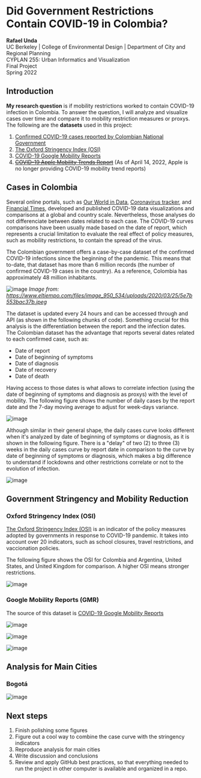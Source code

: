 # Did Government Restrictions Contain COVID-19 in Colombia?
**Rafael Unda** \
UC Berkeley | College of Environmental Design | Department of City and Regional Planning \
CYPLAN 255: Urban Informatics and Visualization \
Final Project \
Spring 2022


## Introduction

**My research question** is if mobility restrictions worked to contain COVID-19 infection in Colombia. To answer the question, I will analyze and visualize cases over time and compare it to mobility restriction measures or proxys. The following are the **datasets** used in this project: 
1. [Confirmed COVID-19 cases reported by Colombian National Government](https://www.ins.gov.co/Noticias/Paginas/coronavirus-casos.aspx)
2. [The Oxford Stringency Index (OSI)](https://ourworldindata.org/explorers/coronavirus-data-explorer)
3. [COVID-19 Google Mobility Reports](https://www.google.com/covid19/mobility/)
4. ~~[COVID-19 Apple Mobility Trends Report](https://covid19.apple.com/mobility)~~ (As of April 14, 2022, Apple is no longer providing COVID-19 mobility trend reports)

## Cases in Colombia

Several online portals, such as [Our World in Data](https://ourworldindata.org/coronavirus), [Coronavirus tracker](https://gorkang.shinyapps.io/2020-corona/), and [Financial Times](https://www.ft.com/content/a2901ce8-5eb7-4633-b89c-cbdf5b386938), developed and published COVID-19 data visualizations and comparisons at a global and country scale. Nevertheless, those analyses do not differenciate between dates related to each case. The COVID-19 curves comparisons have been usually made based on the date of report, which represents a crucial limitation to evaluate the real effect of policy measures, such as mobility restrictions, to contain the spread of the virus.

The Colombian government offers a case-by-case dataset of the confirmed COVID-19 infections since the beginning of the pandemic. This means that to-date, that dataset has more than 6 million records (the number of confirmed COVID-19 cases in the country). As a reference, Colombia has approximately 48 million inhabitants.

![image](https://user-images.githubusercontent.com/90360629/164156943-fa086531-b907-4ca6-8b86-58fa92be92fe.png)
*Image from: https://www.eltiempo.com/files/image_950_534/uploads/2020/03/25/5e7b553bac37b.jpeg*

The dataset is updated every 24 hours and can be accessed through and API (as shown in the following chunks of code). Something crucial for this analysis is the differentiation between the report and the infection dates. The Colombian dataset has the advantage that reports several dates related to each confirmed case, such as: 
- Date of report
- Date of beginning of symptoms
- Date of diagnosis
- Date of recovery
- Date of death

Having access to those dates is what allows to correlate infection (using the date of beginning of symptoms and diagnosis as proxys) with the level of mobility. The following figure shows the number of daily cases by the report date and the 7-day moving average to adjust for week-days variance.

![image](https://user-images.githubusercontent.com/90360629/166570370-5ef68e03-c6f5-405e-b37e-cfbfe165cdb5.png)

Although similar in their general shape, the daily cases curve looks different when it's analyzed by date of beginning of symptoms or diagnosis, as it is shown in the following figure. There is a "delay" of two (2) to three (3) weeks in the daily cases curve by report date in comparison to the curve by date of beginning of symptoms or diagnosis, which makes a big difference to understand if lockdowns and other restrictions correlate or not to the evolution of infection.

![image](https://user-images.githubusercontent.com/90360629/166570689-5f6358b1-0a0b-4b84-8137-181cd9e9e48a.png)

## Government Stringency and Mobility Reduction

### Oxford Stringency Index (OSI)
[The Oxford Stringency Index (OSI)](https://www.bsg.ox.ac.uk/research/research-projects/covid-19-government-response-tracker) is an indicator of the policy measures adopted by governments in response to COVID-19 pandemic. It takes into account over 20 indicators, such as school closures, travel restrictions, and vaccionation policies.

The following figure shows the OSI for Colombia and Argentina, United States, and United Kingdom for comparison. A higher OSI means stronger restrictions.

![image](https://user-images.githubusercontent.com/90360629/166574546-333217e9-a368-4981-862c-8af99e788d59.png)

### Google Mobility Reports (GMR)
The source of this dataset is [COVID-19 Google Mobility Reports](https://www.google.com/covid19/mobility/)

![image](https://user-images.githubusercontent.com/90360629/164159192-f2043bd7-7b4b-4faf-ad76-b0d0914bbb6e.png)

![image](https://user-images.githubusercontent.com/90360629/164159216-d7ae7c46-18e8-4cf2-bade-c00316794dca.png)

![image](https://user-images.githubusercontent.com/90360629/164159243-3c3d061e-128b-49d9-aab0-a47bddafd096.png)

## Analysis for Main Cities

### Bogotá

![image](https://user-images.githubusercontent.com/90360629/166571962-f75d601f-7bac-439c-81b7-8141747f11d2.png)


## Next steps
1. Finish polishing some figures
3. Figure out a cool way to combine the case curve with the stringency indicators
4. Reproduce analysis for main cities
5. Write discussion and conclusions
6. Review and apply GitHub best practices, so that everything needed to run the project in other computer is available and organized in a repo.

